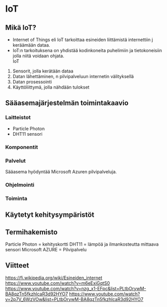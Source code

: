 # IoT  

## Mikä IoT?  
* Internet of Things eli IoT tarkoittaa esineiden liittämistä internettiin j keräämään dataa.  
* IoT:n tarkoituksena on yhdistää kodinkoneita puhelimiin ja tietokoneisiin jolla niitä voidaan ohjata.  
IoT
1. Sensorit, jolla kerätään dataa
2. Datan lähettäminen, n pilvipalveluun internetin välityksellä
3. Datan prosessointi
4. Käyttöliittymä, jolla nähdään tulokset

## Sääasemajärjestelmän toimintakaavio  
### Laitteistot
* Particle Photon
* DHT11 sensori
### Komponentit  
### Palvelut  
Sääasema hyödyntää Microsoft Azuren pilvipalveluja.
### Ohjelmointi  
### Toiminta  
## Käytetyt kehitysympäristöt  
## Termihakemisto  
Particle Photon = kehityskortti
DHT11 = lämpöä ja ilmankosteutta mittaava sensori
Microsoft AZURE = Pilvipalvelu
## Viitteet  
https://fi.wikipedia.org/wiki/Esineiden_internet
https://www.youtube.com/watch?v=m6eExiGqtS0
https://www.youtube.com/watch?v=nzg_x1-EFpc&list=PLtbOrywM-BA8qzTn5fkzhlcaR3d92HYO7
https://www.youtube.com/watch?v=2p7V_6WzVOw&list=PLtbOrywM-BA8qzTn5fkzhlcaR3d92HYO7